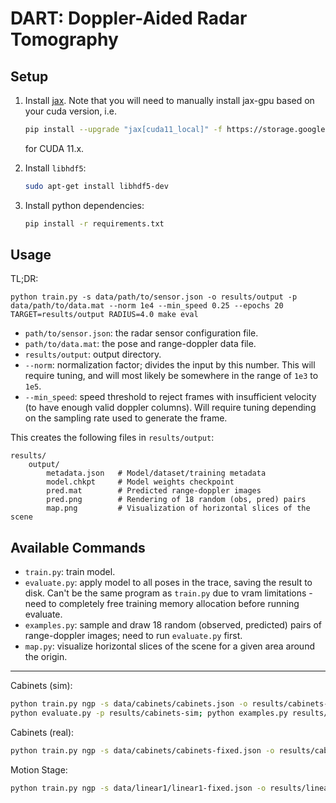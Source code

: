 # DART: Doppler-Aided Radar Tomography

## Setup

1. Install [jax](https://github.com/google/jax). Note that you will need to manually install jax-gpu based on your cuda version, i.e.
    ```sh
    pip install --upgrade "jax[cuda11_local]" -f https://storage.googleapis.com/jax-releases/jax_cuda_releases.html
    ```
    for CUDA 11.x.

2. Install `libhdf5`:
    ```sh
    sudo apt-get install libhdf5-dev
    ```

3. Install python dependencies:

    ```sh
    pip install -r requirements.txt
    ```

## Usage

TL;DR:
```
python train.py -s data/path/to/sensor.json -o results/output -p data/path/to/data.mat --norm 1e4 --min_speed 0.25 --epochs 20
TARGET=results/output RADIUS=4.0 make eval 
```

- `path/to/sensor.json`: the radar sensor configuration file.
- `path/to/data.mat`: the pose and range-doppler data file.
- `results/output`: output directory.
- `--norm`: normalization factor; divides the input by this number. This will require tuning, and will most likely be somewhere in the range of `1e3` to `1e5`.
- `--min_speed`: speed threshold to reject frames with insufficient velocity (to have enough valid doppler columns). Will require tuning depending on the sampling rate used to generate the frame.

This creates the following files in `results/output`:
```
results/
    output/
        metadata.json   # Model/dataset/training metadata
        model.chkpt     # Model weights checkpoint
        pred.mat        # Predicted range-doppler images
        pred.png        # Rendering of 18 random (obs, pred) pairs
        map.png         # Visualization of horizontal slices of the scene 
```

## Available Commands

- `train.py`: train model.
- `evaluate.py`: apply model to all poses in the trace, saving the result to disk. Can't be the same program as `train.py` due to vram limitations - need to completely free training memory allocation before running evaluate.
- `examples.py`: sample and draw 18 random (observed, predicted) pairs of range-doppler images; need to run `evaluate.py` first.
- `map.py`: visualize horizontal slices of the scene for a given area around the origin.

***

Cabinets (sim):
```sh
python train.py ngp -s data/cabinets/cabinets.json -o results/cabinets-sim -e 2 -p data/cabinets/sim.mat --weight sqrt --min_speed 0.25
python evaluate.py -p results/cabinets-sim; python examples.py results/cabinets-sim; python map.py -p results/cabinets-sim
```

Cabinets (real):
```sh
python train.py ngp -s data/cabinets/cabinets-fixed.json -o results/cabinets.000 -p data/cabinets-sep/cabinets-000/cabinets-000.mat --norm 1e4 --min_speed 0.25 -e 25; TARGET=results/cabinets.000 RADIUS=4 make eval
```

Motion Stage:
```sh
python train.py ngp -s data/linear1/linear1-fixed.json -o results/linear1 -p data/linear1/linear1.mat --norm 1e6 --min_speed 0.005 -b 512 -e 10 --repeat 5; TARGET=results/linear1 RADIUS=0.6 make eval
```

